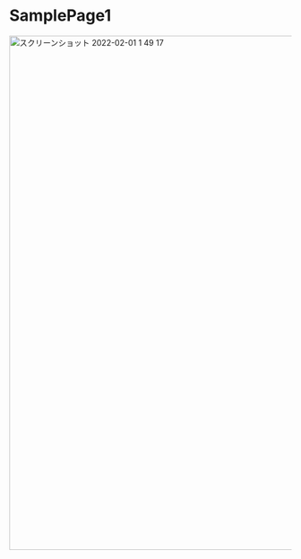 # SamplePage1
<img width="917" alt="スクリーンショット 2022-02-01 1 49 17" src="https://user-images.githubusercontent.com/97837648/151837390-ceb2376d-003a-4e14-8d6f-75e4550e6189.png">
